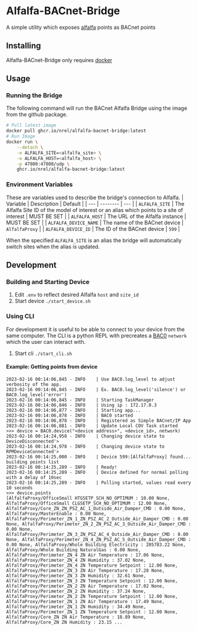 # Alfalfa-BACnet-Bridge
 A simple utility which exposes [alfalfa](https://github.com/NREL/alfalfa) points as BACnet points 


## Installing
Alfalfa-BACnet-Bridge only requires [docker](https://www.docker.com/)

## Usage

### Running the Bridge
The following command will run the BACnet Alfalfa Bridge using the image from the github package.
```bash
# Pull latest image
docker pull ghcr.io/nrel/alfalfa-bacnet-bridge:latest
# Run Image
docker run \
    --detach \
    -e ALFALFA_SITE=<alfalfa_site> \
    -e ALFALFA_HOST=<alfalfa_host> \
    -p 47808:47808/udp \
    ghcr.io/nrel/alfalfa-bacnet-bridge:latest
```

### Environment Variables
These are variables used to describe the bridge's connection to Alfalfa.
| Variable | Description | Default |
| --- | -------- | --- |
| `ALFALFA_SITE` | The Alfalfa Site ID of the model of interest or an alias which points to a site of interest | MUST BE SET |
| `ALFALFA_HOST` | The URL of the Alfalfa instance | MUST BE SET |
| `ALFALFA_DEVICE_NAME` | The name of the BACnet device | `AlfalfaProxy` |
| `ALFALFA_DEVICE_ID` | The ID of the BACnet device | `599` |

When the specified `ALFALFA_SITE` is an alias the bridge will automatically switch sites when the alias is updated.

## Development

### Building and Starting Device
1. Edit `.env` to reflect desired Alfalfa `host` and `site_id`
1. Start device `./start_device.sh`

### Using CLI
For development it is useful to be able to connect to your device from the same computer. 
The CLI is a python REPL with precreates a [BAC0](https://bac0.readthedocs.io/en/latest/) `network` which the user can interact with.

1. Start cli `./start_cli.sh`
#### Example: Getting points from device
```2023-02-16 00:14:06,844 - INFO    | Starting BAC0 version 22.9.21 (Lite)
2023-02-16 00:14:06,845 - INFO    | Use BAC0.log_level to adjust verbosity of the app.
2023-02-16 00:14:06,845 - INFO    | Ex. BAC0.log_level('silence') or BAC0.log_level('error')
2023-02-16 00:14:06,845 - INFO    | Starting TaskManager
2023-02-16 00:14:06,846 - INFO    | Using ip : 172.17.0.3
2023-02-16 00:14:06,877 - INFO    | Starting app...
2023-02-16 00:14:06,878 - INFO    | BAC0 started
2023-02-16 00:14:06,878 - INFO    | Registered as Simple BACnet/IP App
2023-02-16 00:14:06,881 - INFO    | Update Local COV Task started
>>> device = BAC0.device("<device address>", <device_id>, network)
2023-02-16 00:14:24,958 - INFO    | Changing device state to DeviceDisconnected'>
2023-02-16 00:14:24,978 - INFO    | Changing device state to RPMDeviceConnected'>
2023-02-16 00:14:25,000 - INFO    | Device 599:[AlfalfaProxy] found... building points list
2023-02-16 00:14:25,289 - INFO    | Ready!
2023-02-16 00:14:25,289 - INFO    | Device defined for normal polling with a delay of 10sec
2023-02-16 00:14:25,289 - INFO    | Polling started, values read every 10 seconds
>>> device.points
[AlfalfaProxy/OfficeSmall HTGSETP_SCH_NO_OPTIMUM : 10.00 None, AlfalfaProxy/OfficeSmall CLGSETP_SCH_NO_OPTIMUM : 12.00 None, AlfalfaProxy/Core_ZN_ZN_PSZ_AC_1_Outside_Air_Damper_CMD : 0.00 None, AlfalfaProxy/MasterEnable : 0.00 None, AlfalfaProxy/Perimeter_ZN_1_ZN_PSZ_AC_2_Outside_Air_Damper_CMD : 0.00 None, AlfalfaProxy/Perimeter_ZN_2_ZN_PSZ_AC_3_Outside_Air_Damper_CMD : 0.00 None, AlfalfaProxy/Perimeter_ZN_3_ZN_PSZ_AC_4_Outside_Air_Damper_CMD : 0.00 None, AlfalfaProxy/Perimeter_ZN_4_ZN_PSZ_AC_5_Outside_Air_Damper_CMD : 0.00 None, AlfalfaProxy/Whole Building Electricity : 205783.22 None, AlfalfaProxy/Whole Building NaturalGas : 0.00 None, AlfalfaProxy/Perimeter_ZN_4 ZN Air Temperature : 17.06 None, AlfalfaProxy/Perimeter_ZN_4 ZN Humidity : 37.02 None, AlfalfaProxy/Perimeter_ZN_4 ZN Temperature Setpoint : 12.00 None, AlfalfaProxy/Perimeter_ZN_3 ZN Air Temperature : 17.28 None, AlfalfaProxy/Perimeter_ZN_3 ZN Humidity : 32.61 None, AlfalfaProxy/Perimeter_ZN_3 ZN Temperature Setpoint : 12.00 None, AlfalfaProxy/Perimeter_ZN_2 ZN Air Temperature : 17.02 None, AlfalfaProxy/Perimeter_ZN_2 ZN Humidity : 37.24 None, AlfalfaProxy/Perimeter_ZN_2 ZN Temperature Setpoint : 12.00 None, AlfalfaProxy/Perimeter_ZN_1 ZN Air Temperature : 17.49 None, AlfalfaProxy/Perimeter_ZN_1 ZN Humidity : 34.49 None, AlfalfaProxy/Perimeter_ZN_1 ZN Temperature Setpoint : 12.00 None, AlfalfaProxy/Core_ZN ZN Air Temperature : 18.89 None, AlfalfaProxy/Core_ZN ZN Humidity : 23.15 ...